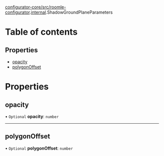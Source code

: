 [configurator-core/src/roomle-configurator](../modules/configurator_core_src_roomle_configurator.md).[internal](../modules/configurator_core_src_roomle_configurator._internal_.md).ShadowGroundPlaneParameters

# Table of contents

## Properties

- [opacity](configurator_core_src_roomle_configurator._internal_.ShadowGroundPlaneParameters.md#opacity)
- [polygonOffset](configurator_core_src_roomle_configurator._internal_.ShadowGroundPlaneParameters.md#polygonoffset)

# Properties

## opacity

• `Optional` **opacity**: `number`

___

## polygonOffset

• `Optional` **polygonOffset**: `number`
